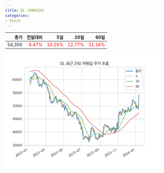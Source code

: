 ```yaml
---
title: DL (000210)
categories:
- Stock
---
```


|종가|전일대비|5일|20일|60일|
|---:|-------:|--:|---:|---:|
|54,300|<span style="color: red">6.47%</span>|<span style="color: red">10.25%</span>|<span style="color: red">12.77%</span>|<span style="color: red">31.16%</span>|


<!-- more -->

![000210](/assets/images/stock/000210.png)